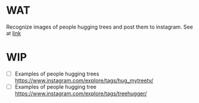 # WAT
 
Recognize images of people hugging trees and post them to instagram.
See at [link](https://gitpitch.com/syzer/mytree)

 
# WIP
 
 - [ ] Examples of people hugging trees https://www.instagram.com/explore/tags/hug_mytreetv/
 - [ ] Examples of people hugging tree https://www.instagram.com/explore/tags/treehugger/
